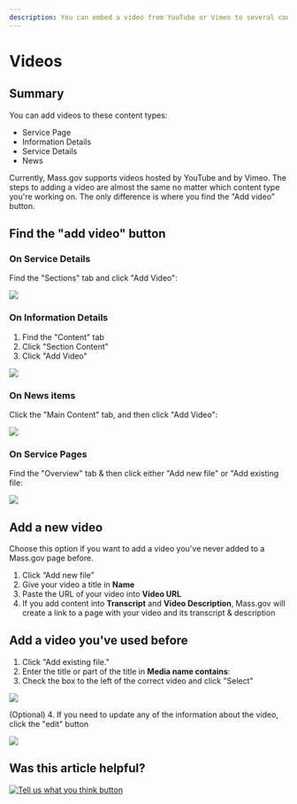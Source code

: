 ```yaml
---
description: You can embed a video from YouTube or Vimeo to several content types.
---
```


# Videos

## Summary

You can add videos to these content types:

* Service Page
* Information Details
* Service Details
* News

Currently, Mass.gov supports videos hosted by YouTube and by Vimeo. The steps to adding a video are almost the same no matter which content type you're working on. The only difference is where you find the "Add video" button.

## Find the "add video" button

### On Service Details

Find the "Sections" tab and click "Add Video":

![](../.gitbook/assets/image%20%2813%29.png)

### On Information Details

1. Find the "Content" tab
2. Click "Section Content"
3. Click "Add Video"

![](../.gitbook/assets/image%20%2818%29.png)

### On News items

Click the "Main Content" tab, and then click "Add Video":

![](../.gitbook/assets/image%20%2816%29.png)

### On Service Pages

Find the "Overview" tab & then click either "Add new file" or "Add existing file:

![](../.gitbook/assets/image%20%2823%29.png)

## Add a new video

Choose this option if you want to add a video you've never added to a Mass.gov page before.

1. Click “Add new file”
2. Give your video a title in **Name**
3. Paste the URL of your video into **Video URL**
4. If you add content into **Transcript** and **Video Description**, Mass.gov will create a link to a page with your video and its transcript & description

## Add a video you've used before

1. Click "Add existing file."
2. Enter the title or part of the title in **Media name contains**:
3. Check the box to the left of the correct video and click "Select"

![](../.gitbook/assets/image%20%288%29.png)

\(Optional\) 4. If you need to update any of the information about the video, click the "edit" button

![](../.gitbook/assets/image%20%285%29.png)

## Was this article helpful?

[![Tell us what you think button](https://blobscdn.gitbook.com/v0/b/gitbook-28427.appspot.com/o/assets%2F-LJ04qJGAHkvdE13BfdG%2F-LSz77NBAwnSNpMPT3df%2F-LSz7xSmyKXltd4avaCt%2FKB%20survey%20button%20POC%202.png?alt=media&token=8d071cab-8b95-48a3-a332-13e3fc8d9f96)](https://massgov.formstack.com/forms/mass_gov_knowledge_base_feedback?article=videos)

